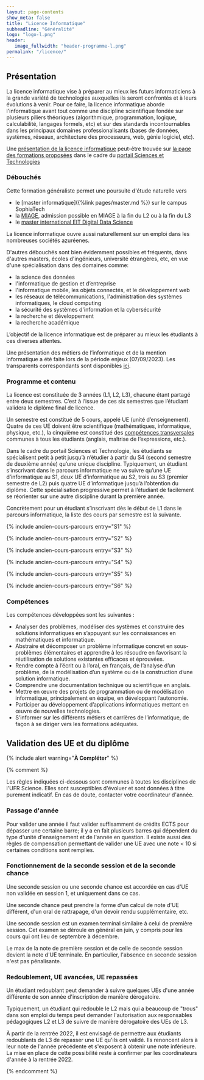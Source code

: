 ```yaml
---
layout: page-contents
show_meta: false
title: "Licence Informatique"
subheadline: "Généralité"
logo: "logo-l.png"
header:
   image_fullwidth: "header-programme-l.png"
permalink: "/licence/"
---
```



## Présentation ##

La licence informatique vise à préparer au mieux les futurs informaticiens
à la grande variété de technologies auxquelles ils seront confrontés et à
leurs évolutions à venir. Pour ce faire, la licence informatique
aborde l'informatique avant tout comme une discipline
scientifique fondée sur plusieurs piliers théoriques (algorithmique, programmation, logique, calculabilité, langages formels, etc) et sur des standards
incontournables dans les principaux domaines professionalisants (bases de données, systèmes, réseaux, architecture des processeurs, web, génie logiciel, etc).

Une [présentation de la licence informatique](https://univ-cotedazur.fr/formation/offre-de-formation/licence-informatique)
peut-être trouvée sur [la page des formations proposées](https://univ-cotedazur.fr/portails/portail-sciences-et-technologies/formations) dans le cadre du [portail Sciences et Technologies](https://univ-cotedazur.fr/portails/portail-sciences-et-technologies/)


### Débouchés ##

Cette formation généraliste permet une poursuite d'étude naturelle vers

- le [master informatique]({%link pages/master.md %}) sur le campus SophiaTech
- la [MIAGE](https://univ-cotedazur.fr/miage), admission possible en MIAGE à la fin du L2 ou à la fin du L3
- le [master international EIT Digital Data Science](https://polytech.univ-cotedazur.fr/formations/masters)

La licence informatique ouvre aussi naturellement sur un emploi dans
les nombreuses sociétés azuréenes.

D'autres débouchés sont bien évidemment possibles et fréquents, dans d'autres masters, écoles d'ingénieurs, université étrangères, etc, en vue d'une spécialisation dans des domaines comme:

- la science des données
- l'informatique de gestion et d’entreprise
- l'informatique mobile, les objets connectés, et le développement web
- les réseaux de télécommunications, l'administration des systèmes informatiques, le cloud computing
- la sécurité des systèmes d'information et la cybersécurité
- la recherche et développement
- la recherche académique

L’objectif de la licence informatique est de préparer au mieux les étudiants à ces diverses attentes.

Une présentation des métiers de l’informatique et de la mention informatique a été faite lors de la période enjeux (07/09/2023).
Les transparents correspondants sont disponibles [ici](/data/licence/présentation-rentrée-licence.pdf).



### Programme et contenu ###

La licence est constituée de 3 années (L1, L2, L3), chacune étant
partagé entre deux semestres. C’est à l’issue de ces six semestres que
l’étudiant validera le diplôme final de licence.

Un semestre est constitué de 5 cours, appelé UE (unité
d’enseignement). Quatre de ces UE doivent être scientifique
(mathématiques, informatique, physique, etc.), la cinquième est
constitué des [compétences
transversales](https://univ-cotedazur.fr/formation/reussir-ses-etudes/competences-transversales)
communes à tous les étudiants (anglais, maîtrise de l’expressions,
etc.).


Dans le cadre du portail Sciences et Technologie, les étudiants se
spécialisent petit à petit jusqu’à n’étudier à partir du S4 (second
semestre de deuxième année) qu’une unique discipline. Typiquement, un
étudiant s’inscrivant dans le parcours informatique ne va suivre
qu’une UE d’informatique au S1, deux UE d’informatique au S2, trois au
S3 (premier semestre de L2) puis quatre UE d’informatique jusqu’à
l’obtention du diplôme. Cette spécialisation progressive permet à
l’étudiant de facilement se réorienter sur une autre discipline durant
la première année.


Concrètement pour un étudiant s’inscrivant dès le début de L1 dans le
parcours informatique, la liste des cours par semestre est la
suivante.

{% include ancien-cours-parcours entry="S1" %}

{% include ancien-cours-parcours entry="S2" %}

{% include ancien-cours-parcours entry="S3" %}

{% include ancien-cours-parcours entry="S4" %}

{% include ancien-cours-parcours entry="S5" %}

{% include ancien-cours-parcours entry="S6" %}

### Compétences ###

Les compétences développées sont les suivantes :

- Analyser des problèmes, modéliser des systèmes et construire des
  solutions informatiques en s’appuyant sur les connaissances en
  mathématiques et informatique.
- Abstraire et décomposer un problème informatique concret en
  sous-problèmes élémentaires et apprendre à les résoudre en
  favorisant la réutilisation de solutions existantes efficaces et
  éprouvées.
- Rendre compte à l’écrit ou à l’oral, en français, de l’analyse d’un
  problème, de la modélisation d’un système ou de la construction
  d’une solution informatique.
- Comprendre une documentation technique ou scientifique en anglais.
- Mettre en œuvre des projets de programmation ou de modélisation
  informatique, principalement en équipe, en développant l’autonomie.
- Participer au développement d’applications informatiques mettant en
  œuvre de nouvelles technologies.
- S’informer sur les différents métiers et carrières de
  l’informatique, de façon à se diriger vers les formations adéquates.






## Validation des UE et du diplôme  ##


{% include alert warning="<b>À Compléter</b>" %}

{% comment %}

Les règles indiquées ci-dessous sont communes à toutes les disciplines de l'UFR Science. Elles sont susceptibles d'évoluer et sont données à titre purement indicatif. En cas de doute, contacter votre coordinateur d'année.


### Passage d'année ###

Pour valider une année il faut valider suffisamment de crédits ECTS pour dépasser une certaine barre; il y a en fait plusieurs barres qui dépendent du type d'unité d'enseignement et de l'année en question. Il existe aussi des règles de compensation permettant de valider une UE avec une note < 10 si certaines conditions sont remplies.


### Fonctionnement de la seconde session et de la seconde chance ###

Une seconde session ou une seconde chance est accordée en cas d'UE non validée en session 1, et uniquement dans ce cas.

Une seconde chance peut prendre la forme d'un calcul de note d'UE différent, d'un oral de rattrapage, d'un devoir rendu supplémentaire, etc.

Une seconde session est un examen terminal similaire à celui de première session. Cet examen se déroule en général en juin, y compris pour les cours qui ont lieu de septembre à décembre.

Le max de la note de première session et de celle de seconde session devient la note d'UE terminale.
En particulier, l'absence en seconde session n'est pas pénalisante.

### Redoublement, UE avancées, UE repassées ###

Un étudiant redoublant peut demander à suivre quelques UEs d'une année différente
de son année d'inscription de manière dérogatoire.

Typiquement, un étudiant qui redouble le L2 mais qui a beaucoup de "trous" dans son emploi du temps peut demander l'autorisation
aux responsables pédagogiques L2 et L3
de suivre de manière dérogatoire des UEs de L3.

À partir de la rentrée 2022, il est envisagé de permettre aux étudiants redoublants de L3 de repasser une UE qu'ils ont validé.
Ils renoncent alors à leur note de l'année précédente et s'exposent à obtenir une note inférieure.
La mise en place de cette possibilité reste à confirmer par les coordinateurs d'année à la rentrée 2022.

{% endcomment %}
